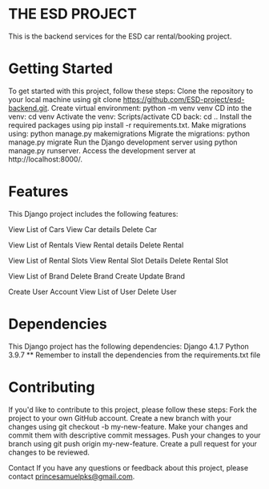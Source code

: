 # THE ESD PROJECT
This is the backend services for the ESD car rental/booking project.

# Getting Started
To get started with this project, follow these steps:
Clone the repository to your local machine using git clone https://github.com/ESD-project/esd-backend.git.
Create virtual environment: python -m venv venv
CD into the venv: cd venv
Activate the venv: Scripts/activate
CD back: cd ..
Install the required packages using pip install -r requirements.txt.
Make migrations using: python manage.py makemigrations
Migrate the migrations: python manage.py migrate
Run the Django development server using python manage.py runserver.
Access the development server at http://localhost:8000/.

# Features
This Django project includes the following features:

View List of Cars
View Car details
Delete Car

View List of Rentals
View Rental details
Delete Rental

View List of Rental Slots
View Rental Slot Details
Delete Rental Slot

View List of Brand
Delete Brand
Create Update Brand

Create User Account
View List of User
Delete User



# Dependencies
This Django project has the following dependencies:
Django 4.1.7
Python 3.9.7
** Remember to install the dependencies from the requirements.txt file

# Contributing
If you'd like to contribute to this project, please follow these steps:
Fork the project to your own GitHub account.
Create a new branch with your changes using git checkout -b my-new-feature.
Make your changes and commit them with descriptive commit messages.
Push your changes to your branch using git push origin my-new-feature.
Create a pull request for your changes to be reviewed.


Contact
If you have any questions or feedback about this project, please contact princesamuelpks@gmail.com.

